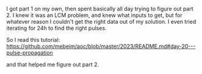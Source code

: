 I got part 1 on my own, then spent basically all day trying to figure out part 2. I knew it was an LCM problem, and knew what inputs to get, but for whatever reason I couldn't get the right data out of my solution. I even tried iterating for 24h to find the right pulses.

So I read this tutorial: https://github.com/mebeim/aoc/blob/master/2023/README.md#day-20---pulse-propagation

and that helped me figure out part 2.
